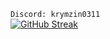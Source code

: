 `Discord: krymzin0311`  
[![GitHub Streak](https://streak-stats.demolab.com?user=Shiv-Patil&theme=transparent&hide_border=true&border_radius=4&date_format=M%20j%5B%2C%20Y%5D&card_width=180&hide_current_streak=true&hide_longest_streak=true)](https://git.io/streak-stats)

